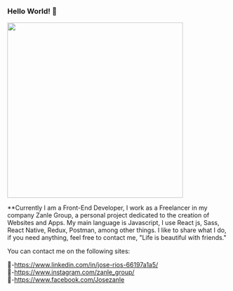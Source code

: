 ### Hello World! 👋
<img src="https://media.bitdegree.org/storage/media/images/2018/10/Top-10-Tips-To-Learn-JavaScript.jpg" height="400px">

**Currently I am a Front-End Developer, I work as a Freelancer in my company Zanle Group, a personal project dedicated to the creation of Websites and Apps.
My main language is Javascript, I use React js, Sass, React Native, Redux, Postman, among other things.
I like to share what I do, if you need anything, feel free to contact me, "Life is beautiful with friends."

You can contact me on the following sites:

👋-https://www.linkedin.com/in/jose-rios-66197a1a5/ <br/>
👋-https://www.instagram.com/zanle_group/ <br/>
👋-https://www.facebook.com/Josezanle


